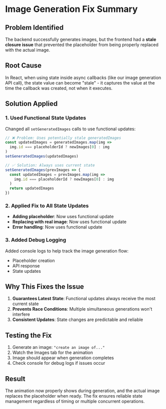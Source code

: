 # Image Generation Fix Summary

## Problem Identified

The backend successfully generates images, but the frontend had a **stale closure issue** that prevented the placeholder from being properly replaced with the actual image.

## Root Cause

In React, when using state inside async callbacks (like our image generation API call), the state value can become "stale" - it captures the value at the time the callback was created, not when it executes.

## Solution Applied

### 1. Used Functional State Updates

Changed all `setGeneratedImages` calls to use functional updates:

```typescript
// ❌ Problem: Uses potentially stale generatedImages
const updatedImages = generatedImages.map(img => 
  img.id === placeholderId ? newImages[0] : img
)
setGeneratedImages(updatedImages)

// ✅ Solution: Always uses current state
setGeneratedImages(prevImages => {
  const updatedImages = prevImages.map(img => 
    img.id === placeholderId ? newImages[0] : img
  )
  return updatedImages
})
```

### 2. Applied Fix to All State Updates

- **Adding placeholder**: Now uses functional update
- **Replacing with real image**: Now uses functional update
- **Error handling**: Now uses functional update

### 3. Added Debug Logging

Added console logs to help track the image generation flow:
- Placeholder creation
- API response
- State updates

## Why This Fixes the Issue

1. **Guarantees Latest State**: Functional updates always receive the most current state
2. **Prevents Race Conditions**: Multiple simultaneous generations won't interfere
3. **Consistent Updates**: State changes are predictable and reliable

## Testing the Fix

1. Generate an image: `"create an image of..."`
2. Watch the Images tab for the animation
3. Image should appear when generation completes
4. Check console for debug logs if issues occur

## Result

The animation now properly shows during generation, and the actual image replaces the placeholder when ready. The fix ensures reliable state management regardless of timing or multiple concurrent operations.